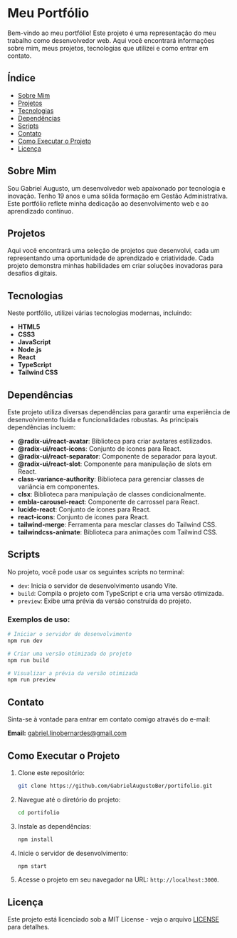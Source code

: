 # Meu Portfólio

Bem-vindo ao meu portfólio! Este projeto é uma representação do meu trabalho como desenvolvedor web. Aqui você encontrará informações sobre mim, meus projetos, tecnologias que utilizei e como entrar em contato.

## Índice

- [Sobre Mim](#sobre-mim)
- [Projetos](#projetos)
- [Tecnologias](#tecnologias)
- [Dependências](#dependências)
- [Scripts](#scripts)
- [Contato](#contato)
- [Como Executar o Projeto](#como-executar-o-projeto)
- [Licença](#licença)

## Sobre Mim

Sou Gabriel Augusto, um desenvolvedor web apaixonado por tecnologia e inovação. Tenho 19 anos e uma sólida formação em Gestão Administrativa. Este portfólio reflete minha dedicação ao desenvolvimento web e ao aprendizado contínuo.

## Projetos

Aqui você encontrará uma seleção de projetos que desenvolvi, cada um representando uma oportunidade de aprendizado e criatividade. Cada projeto demonstra minhas habilidades em criar soluções inovadoras para desafios digitais.

## Tecnologias

Neste portfólio, utilizei várias tecnologias modernas, incluindo:

- **HTML5**
- **CSS3**
- **JavaScript**
- **Node.js**
- **React**
- **TypeScript**
- **Tailwind CSS**

## Dependências

Este projeto utiliza diversas dependências para garantir uma experiência de desenvolvimento fluida e funcionalidades robustas. As principais dependências incluem:

- **@radix-ui/react-avatar**: Biblioteca para criar avatares estilizados.
- **@radix-ui/react-icons**: Conjunto de ícones para React.
- **@radix-ui/react-separator**: Componente de separador para layout.
- **@radix-ui/react-slot**: Componente para manipulação de slots em React.
- **class-variance-authority**: Biblioteca para gerenciar classes de variância em componentes.
- **clsx**: Biblioteca para manipulação de classes condicionalmente.
- **embla-carousel-react**: Componente de carrossel para React.
- **lucide-react**: Conjunto de ícones para React.
- **react-icons**: Conjunto de ícones para React.
- **tailwind-merge**: Ferramenta para mesclar classes do Tailwind CSS.
- **tailwindcss-animate**: Biblioteca para animações com Tailwind CSS.

## Scripts

No projeto, você pode usar os seguintes scripts no terminal:

- `dev`: Inicia o servidor de desenvolvimento usando Vite.
- `build`: Compila o projeto com TypeScript e cria uma versão otimizada.
- `preview`: Exibe uma prévia da versão construída do projeto.

### Exemplos de uso:
```bash
# Iniciar o servidor de desenvolvimento
npm run dev

# Criar uma versão otimizada do projeto
npm run build

# Visualizar a prévia da versão otimizada
npm run preview
```

## Contato

Sinta-se à vontade para entrar em contato comigo através do e-mail:

**Email:** gabriel.linobernardes@gmail.com

## Como Executar o Projeto

1. Clone este repositório:
   ```bash
   git clone https://github.com/GabrielAugustoBer/portifolio.git
   ```

2. Navegue até o diretório do projeto:
   ```bash
   cd portifolio
   ```

3. Instale as dependências:
   ```bash
   npm install
   ```

4. Inicie o servidor de desenvolvimento:
   ```bash
   npm start
   ```

5. Acesse o projeto em seu navegador na URL: `http://localhost:3000`.

## Licença

Este projeto está licenciado sob a MIT License - veja o arquivo [LICENSE](LICENSE) para detalhes.
